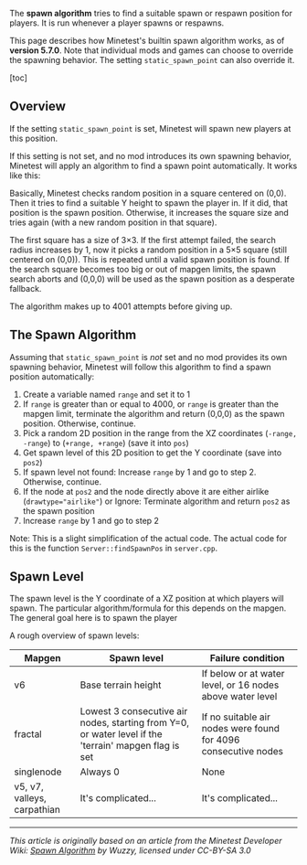 The **spawn algorithm** tries to find a suitable spawn or respawn position for players. It is run whenever a player spawns or respawns.

This page describes how Minetest's builtin spawn algorithm works, as of **version 5.7.0**. Note that individual mods and games can choose to override the spawning behavior. The setting `static_spawn_point` can also override it.

[toc]

## Overview
If the setting `static_spawn_point` is set, Minetest will spawn new players at this position.

If this setting is not set, and no mod introduces its own spawning behavior, Minetest will apply an algorithm to find a spawn point automatically. It works like this:

Basically, Minetest checks random position in a square centered on (0,0). Then it tries to find a suitable Y height to spawn the player in. If it did, that position is the spawn position. Otherwise, it increases the square size and tries again (with a new random position in that square).

The first square has a size of 3×3. If the first attempt failed, the search radius increases by 1, now it picks a random position in a 5×5 square (still centered on (0,0)). This is repeated until a valid spawn position is found. If the search square becomes too big or out of mapgen limits, the spawn search aborts and (0,0,0) will be used as the spawn position as a desperate fallback.

The algorithm makes up to 4001 attempts before giving up.

## The Spawn Algorithm
Assuming that `static_spawn_point` is *not* set and no mod provides its own spawning behavior, Minetest will follow this algorithm to find a spawn position automatically:

1. Create a variable named `range` and set it to 1
2. If `range` is greater than or equal to 4000, or `range` is greater than the mapgen limit, terminate the algorithm and return (0,0,0) as the spawn position. Otherwise, continue.
3. Pick a random 2D position in the range from the XZ coordinates (`-range, -range`) to (`+range, +range`) (save it into `pos`)
4. Get spawn level of this 2D position to get the Y coordinate (save into `pos2`)
5. If spawn level not found: Increase `range` by 1 and go to step 2. Otherwise, continue.
6. If the node at `pos2` and the node directly above it are either airlike (`drawtype="airlike"`) or Ignore: Terminate algorithm and return `pos2` as the spawn position
7. Increase `range` by 1 and go to step 2

Note: This is a slight simplification of the actual code. The actual code for this is the function `Server::findSpawnPos` in `server.cpp`.

## Spawn Level
The spawn level is the Y coordinate of a XZ position at which players will spawn. The particular algorithm/formula for this depends on the mapgen. The general goal here is to spawn the player

A rough overview of spawn levels:

| Mapgen                      | Spawn level                                                                                           | Failure condition                                              |
|-----------------------------|-------------------------------------------------------------------------------------------------------|----------------------------------------------------------------|
| v6                          | Base terrain height                                                                                   | If below or at water level, or 16 nodes above water level      |
| fractal                     | Lowest 3 consecutive air nodes, starting from Y=0, or water level if the 'terrain' mapgen flag is set | If no suitable air nodes were found for 4096 consecutive nodes |
| singlenode                  | Always 0                                                                                              | None                                                           |
| v5, v7, valleys, carpathian | It's complicated...                                                                                   | It's complicated...                                            |

---
*This article is originally based on an article from the Minetest Developer Wiki: [Spawn Algorithm](https://dev.minetest.net/Spawn_Algorithm) by Wuzzy, licensed under CC-BY-SA 3.0*
